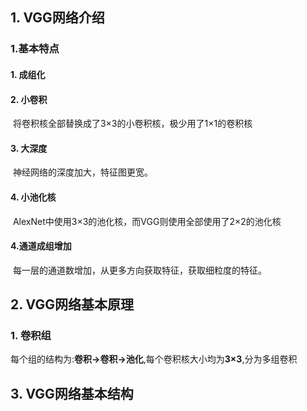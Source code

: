 ## 1. VGG网络介绍

###	1.基本特点

####		1. 成组化

####		2. 小卷积

​	将卷积核全部替换成了3×3的小卷积核，极少用了1×1的卷积核

####		3. 大深度

​	神经网络的深度加大，特征图更宽。

####		4. 小池化核

​	AlexNet中使用3×3的池化核，而VGG则使用全部使用了2×2的池化核

####		4.通道成组增加

​	每一层的通道数增加，从更多方向获取特征，获取细粒度的特征。

## 2.  VGG网络基本原理

###	1. 卷积组

​	每个组的结构为:**卷积→卷积→池化**,每个卷积核大小均为**3×3**,分为多组卷积





## 3. VGG网络基本结构

